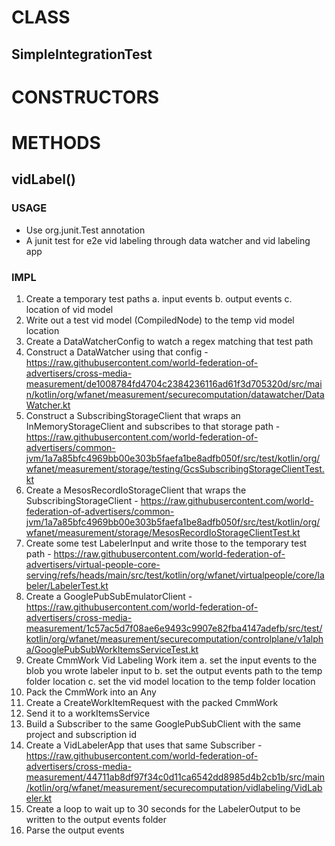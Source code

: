 # CLASS
## SimpleIntegrationTest

# CONSTRUCTORS

# METHODS
## vidLabel()
### USAGE
* Use org.junit.Test annotation
* A junit test for e2e vid labeling through data watcher and vid labeling app
### IMPL
1. Create a temporary test paths
a. input events
b. output events
c. location of vid model
2. Write out a test vid model (CompiledNode) to the temp vid model location
3. Create a DataWatcherConfig to watch a regex matching that test path
4. Construct a DataWatcher using that config - https://raw.githubusercontent.com/world-federation-of-advertisers/cross-media-measurement/de1008784fd4704c2384236116ad61f3d705320d/src/main/kotlin/org/wfanet/measurement/securecomputation/datawatcher/DataWatcher.kt
5. Construct a SubscribingStorageClient that wraps an InMemoryStorageClient and subscribes to that storage path - https://raw.githubusercontent.com/world-federation-of-advertisers/common-jvm/1a7a85bfc4969bb00e303b5faefa1be8adfb050f/src/test/kotlin/org/wfanet/measurement/storage/testing/GcsSubscribingStorageClientTest.kt
6. Create a MesosRecordIoStorageClient that wraps the SubscribingStorageClient - https://raw.githubusercontent.com/world-federation-of-advertisers/common-jvm/1a7a85bfc4969bb00e303b5faefa1be8adfb050f/src/test/kotlin/org/wfanet/measurement/storage/MesosRecordIoStorageClientTest.kt
7. Create some test LabelerInput and write those to the temporary test path - https://raw.githubusercontent.com/world-federation-of-advertisers/virtual-people-core-serving/refs/heads/main/src/test/kotlin/org/wfanet/virtualpeople/core/labeler/LabelerTest.kt
8. Create a GooglePubSubEmulatorClient - https://raw.githubusercontent.com/world-federation-of-advertisers/cross-media-measurement/1c57ac5d7f08ae6e9493c9907e82fba4147adefb/src/test/kotlin/org/wfanet/measurement/securecomputation/controlplane/v1alpha/GooglePubSubWorkItemsServiceTest.kt
9. Create CmmWork Vid Labeling Work item
a. set the input events to the blob you wrote labeler input to
b. set the output events path to the temp folder location
c. set the vid model location to the temp folder location
10. Pack the CmmWork into an Any
11. Create a CreateWorkItemRequest with the packed CmmWork
12. Send it to a workItemsService
13. Build a Subscriber to the same GooglePubSubClient with the same project and subscription id
14. Create a VidLabelerApp that uses that same Subscriber - https://raw.githubusercontent.com/world-federation-of-advertisers/cross-media-measurement/44711ab8df97f34c0d11ca6542dd8985d4b2cb1b/src/main/kotlin/org/wfanet/measurement/securecomputation/vidlabeling/VidLabeler.kt
15. Create a loop to wait up to 30 seconds for the LabelerOutput to be written to the output events folder
16. Parse the output events
